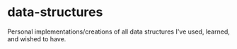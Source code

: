 # data-structures
Personal implementations/creations of all data structures I've used, learned, and wished to have.
